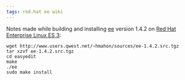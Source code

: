 ```yaml
---
tags: red.hat ee wiki
---
```


Notes made while building and installing [ee](/wiki/ee) version 1.4.2 on [Red Hat Enterprise Linux ES 3](/wiki/Red_Hat_Enterprise_Linux_ES_3):

    wget http://www.users.qwest.net/~hmahon/sources/ee-1.4.2.src.tgz
    tar xzvf ee-1.4.2.src.tgz
    cd easyedit
    make
    ./ee
    sudo make install
